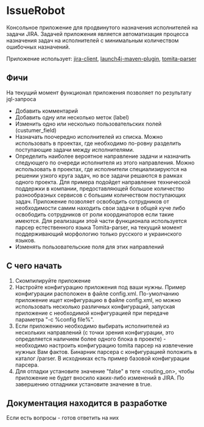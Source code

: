 # IssueRobot #
Консольное приложение для продвинутого назначения исполнителей на задачи JIRA.
Задачей приложения является автоматизация процесса назначения задач на исполнителей с минимальным количеством ошибочных назначений.

Приложение использует: [jira-client](https://github.com/rcarz/jira-client), [launch4j-maven-plugin](https://github.com/lukaszlenart/launch4j-maven-plugin), [tomita-parser](https://github.com/yandex/tomita-parser)

## Фичи ##
На текущий момент функционал приложения позволяет по результату jql-запроса
* Добавить комментарий
* Добавить одну или несколько меток (label)
* Изменить одно или несколько пользовательских полей (custumer_field)
* Назначать поочередно исполнителей из списка. Можно использовать в проектах, где необходимо по-ровну разделить поступающие задачи между исполнителями.
* Определить наиболее вероятное направление задачи и назначить следующего по очереди исполнителя из этого направления. Можно использовать в проектах, где исполнители специализируются на решении узкого круга задач, но все задачи решаются в рамках одного проекта. 
Для примера подойдет направление технической поддержки в компании, предоставляющей большое количество разнообразных сервисов с большим количеством поступающих задач. Приложение позволяет освободить сотрудников от необходимости самим находить свои задачи в общей куче либо освободить сотрудников от роли координаторов если такие имеются. Для реализации этой части функционала используется парсер естественного языка Tomita-parser, на текущий момент поддерживающий морфологию только русского и украинского языков.
* Изменять пользовательские поля для этих направлений

## С чего начать ##
1. Скомпилируйте приложение
2. Настройте конфигурацию приложения под ваши нужны. Пример конфигурации расположен в файле config.xml. По-умолчанию приложение ищет конфигурацию в файле config.xml, но можно использовать несколько различных конфигураций, запуская приложение с необходимой конфигурацией при передаче параметра "-c %config file%".
3. Если приложению необходимо выбирать исполнителей из нескольких направлений (с точки зрения конфигурации, это определяется наличием более одного блока в проекте) - необходимо настроить конфигурацию tomita парсер на извлечение нужных Вам фактов. Бинарник парсера с конфигурацией положить в каталог /parser. В исходниках есть пример базовой конфигурации парсера.
4. Для отладки установите значение "false" в теге <routing_on>, чтобы приложение не будет вносило каких-либо изменений в JIRA. По завершению отладники установите значение в true.

## Документация находится в разработке ##
Если есть вопросы - готов ответить на них

